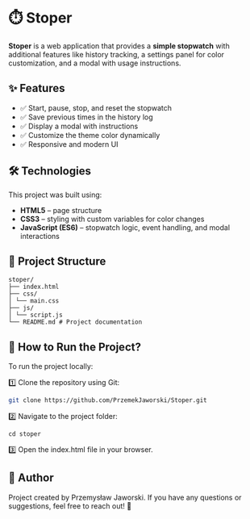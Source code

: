 # ⏱️ Stoper

**Stoper** is a web application that provides a **simple stopwatch** with additional features like history tracking, a settings panel for color customization, and a modal with usage instructions.

## ✨ Features

- ✅ Start, pause, stop, and reset the stopwatch
- ✅ Save previous times in the history log
- ✅ Display a modal with instructions
- ✅ Customize the theme color dynamically
- ✅ Responsive and modern UI

## 🛠 Technologies

This project was built using:

- **HTML5** – page structure
- **CSS3** – styling with custom variables for color changes
- **JavaScript (ES6)** – stopwatch logic, event handling, and modal interactions

## 📁 Project Structure

```
stoper/
├── index.html
├── css/
│ └── main.css
├── js/
│ └── script.js
└── README.md # Project documentation
```

## 🚀 How to Run the Project?

To run the project locally:

1️⃣ Clone the repository using Git:
   ```bash
   git clone https://github.com/PrzemekJaworski/Stoper.git
   ```

2️⃣ Navigate to the project folder:
```
cd stoper
```

3️⃣ Open the index.html file in your browser.

## 👤 Author
Project created by Przemysław Jaworski.
If you have any questions or suggestions, feel free to reach out! 🚀
